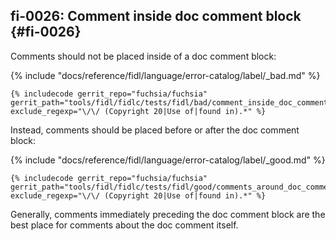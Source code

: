 ## fi-0026: Comment inside doc comment block {#fi-0026}

Comments should not be placed inside of a doc comment block:

{% include "docs/reference/fidl/language/error-catalog/label/_bad.md" %}

```fidl
{% includecode gerrit_repo="fuchsia/fuchsia" gerrit_path="tools/fidl/fidlc/tests/fidl/bad/comment_inside_doc_comment.test.fidl" exclude_regexp="\/\/ (Copyright 20|Use of|found in).*" %}
```

Instead, comments should be placed before or after the doc comment block:

{% include "docs/reference/fidl/language/error-catalog/label/_good.md" %}

```fidl
{% includecode gerrit_repo="fuchsia/fuchsia" gerrit_path="tools/fidl/fidlc/tests/fidl/good/comments_around_doc_comment.test.fidl" exclude_regexp="\/\/ (Copyright 20|Use of|found in).*" %}
```

Generally, comments immediately preceding the doc comment block are the best
place for comments about the doc comment itself.
